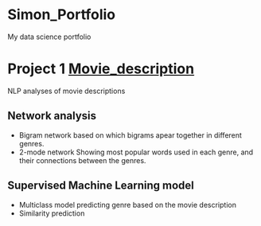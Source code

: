# Simon_Portfolio
My data science portfolio


# Project 1 [Movie_description](https://github.com/simonmig10/Movie_description)
NLP analyses of movie descriptions 

## Network analysis

- Bigram network based on which bigrams apear together in different genres. 
- 2-mode network Showing most popular words used in each genre, and their connections between the genres. 

## Supervised Machine Learning model 

- Multiclass model predicting genre based on the movie description
- Similarity prediction 



